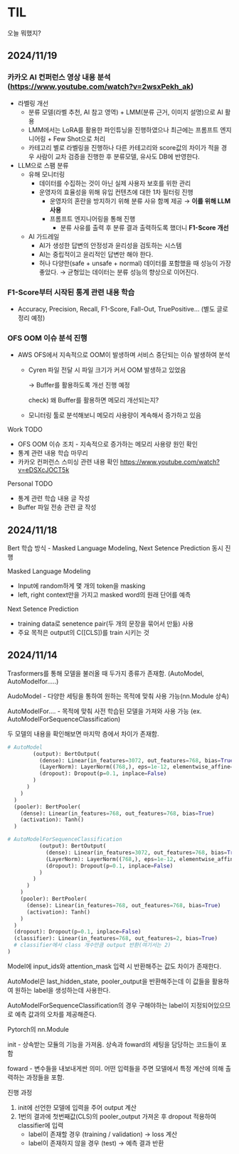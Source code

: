 # TIL
오늘 뭐했지?

## 2024/11/19
### 카카오 AI 컨퍼런스 영상 내용 분석(https://www.youtube.com/watch?v=2wsxPekh_ak)

- 라벨링 개선
    - 분류 모델(라벨 추천, AI 참고 영역) + LMM(분류 근거, 이미지 설명)으로 AI 활용
    - LMM에서는 LoRA를 활용한 파인튜닝을 진행하였으나 최근에는 프롬프트 엔지니어링 + Few Shot으로 처리
    - 카테고리 별로 라벨링을 진행하나 다른 카테고리와 score값의 차이가 적을 경우 사람이 교차 검증을 진행한 후 분류모델, 유사도 DB에 반영한다.
- LLM으로 스팸 분류
    - 유해 모니터링
        - 데이터를 수집하는 것이 아닌 실제 사용자 보호를 위한 관리
        - 운영자의 효율성을 위해 유입 컨텐츠에 대한 1차 필터링 진행
            - 운영자의 혼란을 방지하기 위해 분류 사유 함꼐 제공 → **이를 위해 LLM 사용**
            - 프롬프트 엔지니어링을 통해 진행
                - 분류 사유를 출력 후 분류 결과 출력하도록 했더니 **F1-Score 개선**
    - AI 가드레일
        - AI가 생성한 답변의 안정성과 윤리성을 검토하는 시스템
        - AI는 중립적이고 윤리적인 답변만 해야 한다.
        - 허나 다양한(safe + unsafe + normal) 데이터를 포함했을 때 성능이 가장 좋았다.
        → 균형있는 데이터는 분류 성능의 향상으로 이어진다.

### F1-Score부터 시작된 통계 관련 내용 학습

- Accuracy, Precision, Recall, F1-Score, Fall-Out, TruePositive… (별도 글로 정리 예정)

### OFS OOM 이슈 분석 진행

- AWS OFS에서 지속적으로 OOM이 발생하며 서비스 중단되는 이슈 발생하여 분석
    - Cyren 파일 전달 시 파일 크기가 커서 OOM 발생하고 있었음
        
        → Buffer를 활용하도록 개선 진행 예정
        
        check) 왜 Buffer를 활용하면 메모리 개선되는지?
        
    - 모니터링 툴로 분석해보니 메모리 사용량이 계속해서 증가하고 있음

Work TODO

- OFS OOM 이슈 조치 - 지속적으로 증가하는 메모리 사용량 원인 확인
- 통계 관련 내용 학습 마무리
- 카카오 컨퍼런스 스미싱 관련 내용 확인 https://www.youtube.com/watch?v=eDSXcJOCT5k

Personal TODO

- 통계 관련 학습 내용 글 작성
- Buffer 파일 전송 관련 글 작성

## 2024/11/18

Bert 학습 방식 - Masked Language Modeling, Next Setence Prediction 동시 진행

Masked Language Modeling

- Input에 random하게 몇 개의 token을 masking
- left, right context만을 가지고 masked word의 원래 단어를 예측

Next Setence Prediction

- training data로 senetence pair(두 개의 문장을 묶어서 만듦) 사용
- 주요 목적은 output의 C([CLS])를 train 시키는 것

## 2024/11/14

Trasformers를 통해 모델을 불러올 때 두가지 종류가 존재함. (AutoModel, AutoModelfor…..)

AudoModel - 다양한 세팅을 통하여 원하는 목적에 맞춰 사용 가능(nn.Module 상속)

AutoModelFor…. - 목적에 맞춰 사전 학습된 모델을 가져와 사용 가능
(ex. AutoModelForSequenceClassification)

두 모델의 내용을 확인해보면 마지막 층에서 차이가 존재함.

```python
# AutoModel
        (output): BertOutput(
          (dense): Linear(in_features=3072, out_features=768, bias=True)
          (LayerNorm): LayerNorm((768,), eps=1e-12, elementwise_affine=True)
          (dropout): Dropout(p=0.1, inplace=False)
        )
      )
    )
  )
  (pooler): BertPooler(
    (dense): Linear(in_features=768, out_features=768, bias=True)
    (activation): Tanh()
  )
```

```python
# AutoModelForSequenceClassification
          (output): BertOutput(
            (dense): Linear(in_features=3072, out_features=768, bias=True)
            (LayerNorm): LayerNorm((768,), eps=1e-12, elementwise_affine=True)
            (dropout): Dropout(p=0.1, inplace=False)
          )
        )
      )
    )
    (pooler): BertPooler(
      (dense): Linear(in_features=768, out_features=768, bias=True)
      (activation): Tanh()
    )
  )
  (dropout): Dropout(p=0.1, inplace=False)
  (classifier): Linear(in_features=768, out_features=2, bias=True)
  # classifier에서 class 개수만큼 output 반환(여기서는 2)
)
```

Model에 input_ids와 attention_mask 입력 시 반환해주는 값도 차이가 존재한다.

AutoModel은 last_hidden_state, pooler_output을 반환해주는데 이 값들을 활용하여 원하는 label을 생성하는데 사용한다.

AutoModelForSequenceClassification의 경우 구해야하는 label이 지정되어있으므로 예측 값과의 오차를 제공해준다.

Pytorch의 nn.Module

init - 상속받는 모듈의 기능을 가져옴. 상속과 foward의 세팅을 담당하는 코드들이 포함

foward - 변수들을 내보내게싼 의미. 어떤 입력들을 주면 모델에서 특정 계산에 의해 출력하는 과정들을 포함.

진행 과정

1. init에 선언한 모델에 입력을 주어 output 계산
2. 1번의 결과에 첫번째값(CLS)의 pooler_output 가져온 후 dropout 적용하여 classifier에 입력
    - label이 존재할 경우 (training / validation) → loss 계산
    - label이 존재하지 않을 경우 (test) → 예측 결과 반환
